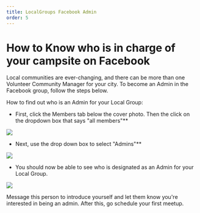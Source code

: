 ```yaml
---
title: LocalGroups Facebook Admin
order: 5
---
```

# How to Know who is in charge of your campsite on Facebook

Local communities are ever-changing, and there can be more than one Volunteer Community Manager for your city. To become an Admin in the Facebook group, follow the steps below.

How to find out who is an Admin for your Local Group:

- First, click the Members tab below the cover photo. Then the click on the dropdown box that says "all members"**

![](https://i.imgur.com/qLx6kVZ.png?1)

- Next, use the drop down box to select "Admins"**

![](https://i.imgur.com/pfB2pDP.png?1)

- You should now be able to see who is designated as an Admin for your Local Group.

![](https://i.imgur.com/AwoYT01.png?1)

Message this person to introduce yourself and let them know you're interested in being an admin. After this, go schedule your first meetup.
